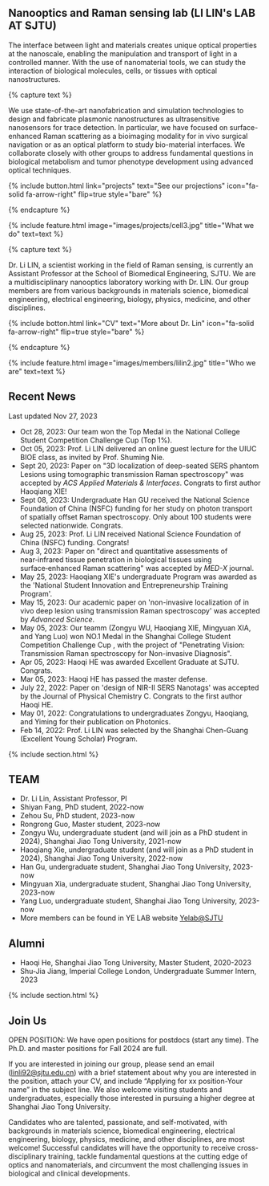 ---
---

## Nanooptics and Raman sensing lab (LI LIN's LAB AT SJTU)

The interface between light and materials creates unique optical properties at the nanoscale, enabling the manipulation and transport of light in a controlled manner. With the use of nanomaterial tools, we can study the interaction of biological molecules, cells, or tissues with optical nanostructures. <br> 

{% capture text %}

We use state-of-the-art nanofabrication and simulation technologies to design and fabricate plasmonic nanostructures as ultrasensitive nanosensors for trace detection. In particular, we have focused on surface-enhanced Raman scattering as a bioimaging modality for in vivo surgical navigation or as an optical platform to study bio-material interfaces. We collaborate closely with other groups to address fundamental questions in biological metabolism and tumor phenotype development using advanced optical techniques.

{%
  include button.html
  link="projects"
  text="See our projections"
  icon="fa-solid fa-arrow-right"
  flip=true
  style="bare"
%}

{% endcapture %}

{%
  include feature.html
  image="images/projects/cell3.jpg"
  title="What we do"
  text=text
%}

{% capture text %}

Dr. Li LIN, a scientist working in the field of Raman sensing, is currently an Assistant Professor at the School of Biomedical Engineering, SJTU. We are a multidisciplinary nanooptics laboratory working with Dr. LIN. Our group members are from various backgrounds in materials science, biomedical engineering, electrical engineering, biology, physics, medicine, and other disciplines.

{%
  include botton.html
  link="CV"
  text="More about Dr. Lin"
  icon="fa-solid fa-arrow-right"
  flip=true
  style="bare"
%}

{% endcapture %}

{%
  include feature.html
  image="images/members/lilin2.jpg"
  title="Who we are"
  text=text
%}

## Recent News

Last updated Nov 27, 2023

- Oct 28, 2023: Our team won the Top Medal in the National College Student Competition Challenge Cup (Top 1%). 
- Oct 05, 2023: Prof. Li LIN delivered an online guest lecture for the UIUC BIOE class, as invited by Prof. Shuming Nie. 
- Sept 20, 2023: Paper on "3D localization of deep-seated SERS phantom Lesions using tomographic transmission Raman spectroscopy" was accepted by *ACS Applied Materials & Interfaces*. Congrats to first author Haoqiang XIE!
- Sept 08, 2023: Undergraduate Han GU received the National Science Foundation of China (NSFC) funding for her study on photon transport of spatially offset Raman spectroscopy. Only about 100 students were selected nationwide. Congrats.
- Aug 25, 2023: Prof. Li LIN received National Science Foundation of China (NSFC) funding. Congrats!
- Aug 3, 2023: Paper on "direct and quantitative assessments of near‑infrared tissue penetration in biological tissues using surface‑enhanced Raman scattering" was accepted by *MED-X* journal.
- May 25, 2023: Haoqiang XIE's undergraduate Program was awarded as the 'National Student Innovation and Entrepreneurship Training Program'. 
- May 15, 2023: Our academic paper on 'non-invasive localization of in vivo deep lesion using transmission Raman spectroscopy' was accepted by *Advanced Science*.
- May 05, 2023: Our teamm (Zongyu WU, Haoqiang XIE, Mingyuan XIA, and Yang Luo) won NO.1 Medal in the Shanghai College Student Competition Challenge Cup , with the project of "Penetrating Vision: Transmission Raman spectroscopy for Non-invasive Diagnosis".
- Apr 05, 2023: Haoqi HE was awarded Excellent Graduate at SJTU. Congrats. 
- Mar 05, 2023: Haoqi HE has passed the master defense.
- July 22, 2022: Paper on 'design of NIR-II SERS Nanotags' was accepted by the Journal of Physical Chemistry C. Congrats to the first author Haoqi HE.
- May 01, 2022: Congratulations to undergraduates Zongyu, Haoqiang, and Yiming for their publication on Photonics.
- Feb 14, 2022: Prof. Li LIN was selected by the Shanghai Chen-Guang (Excellent Young Scholar) Program.

{% include section.html %}

## TEAM
- Dr. Li Lin, Assistant Professor, PI
- Shiyan Fang, PhD student, 2022-now
- Zehou Su, PhD student, 2023-now
- Rongrong Guo, Master student, 2023-now
- Zongyu Wu, undergraduate student (and will join as a PhD student in 2024), Shanghai Jiao Tong University, 2021-now
- Haoqiang Xie, undergraduate student (and will join as a PhD student in 2024), Shanghai Jiao Tong University, 2022-now
- Han Gu, undergraduate student, Shanghai Jiao Tong University, 2023-now
- Mingyuan Xia, undergraduate student, Shanghai Jiao Tong University, 2023-now
- Yang Luo, undergraduate student, Shanghai Jiao Tong University, 2023-now
- More members can be found in YE LAB website [Yelab@SJTU](http://www.yelab.sjtu.edu.cn/)

## Alumni
- Haoqi He, Shanghai Jiao Tong University, Master Student, 2020-2023
- Shu-Jia Jiang, Imperial College London, Undergraduate Summer Intern, 2023

{% include section.html %}

## Join Us
OPEN POSITION: We have open positions for postdocs (start any time). The Ph.D. and master positions for Fall 2024 are full.

If you are interested in joining our group, please send an email (linli92@sjtu.edu.cn) with a brief statement about why you are interested in the position, attach your CV, and include “Applying for xx position-Your name” in the subject line. We also welcome visiting students and undergraduates, especially those interested in pursuing a higher degree at Shanghai Jiao Tong University.

Candidates who are talented, passionate, and self-motivated, with backgrounds in materials science, biomedical engineering, electrical engineering, biology, physics, medicine, and other disciplines, are most welcome! Successful candidates will have the opportunity to receive cross-disciplinary training, tackle fundamental questions at the cutting edge of optics and nanomaterials, and circumvent the most challenging issues in biological and clinical developments.





